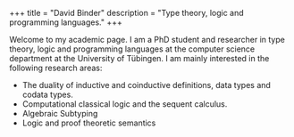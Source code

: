 +++
title = "David Binder"
description = "Type theory, logic and programming languages."
+++

Welcome to my academic page. I am a PhD student and researcher in type theory, logic and programming languages at the computer science department at the University of Tübingen.
I am mainly interested in the following research areas:

- The duality of inductive and coinductive definitions, data types and codata types.
- Computational classical logic and the sequent calculus.
- Algebraic Subtyping
- Logic and proof theoretic semantics